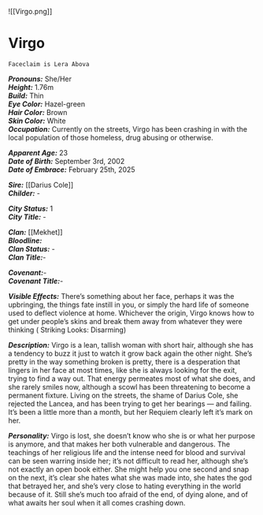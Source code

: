 ![[Virgo.png]]
# Virgo
	Faceclaim is Lera Abova
***Pronouns:*** She/Her  
***Height:*** 1.76m  
***Build:*** Thin  
***Eye Color:*** Hazel-green  
***Hair Color:*** Brown  
***Skin Color:*** White  
***Occupation:*** Currently on the streets, Virgo has been crashing in with the local population of those homeless, drug abusing or otherwise.  

***Apparent Age:*** 23  
***Date of Birth:*** September 3rd, 2002  
***Date of Embrace:*** February 25th, 2025  

***Sire:*** [[Darius Cole]]  
***Childer:*** -  

***City Status:*** 1  
***City Title:*** -  

***Clan:*** [[Mekhet]]  
***Bloodline:***  
***Clan Status:*** -  
***Clan Title:***-  

***Covenant:***-  
***Covenant Title:***-  

***Visible Effects:*** There’s something about her face, perhaps it was the upbringing, the things fate instill in you, or simply the hard life of someone used to deflect violence at home. Whichever the origin, Virgo knows how to get under people’s skins and break them away from whatever they were thinking ( Striking Looks: Disarming)


***Description:*** Virgo is a lean, tallish woman with short hair, although she has a tendency to buzz it just to watch it grow back again the other night. She’s pretty in the way something broken is pretty, there is a desperation that lingers in her face at most times, like she is always looking for the exit, trying to find a way out. That energy permeates most of what she does, and she rarely smiles now, although a scowl has been threatening to become a permanent fixture. Living on the streets, the shame of Darius Cole, she rejected the Lancea, and has been trying to get her bearings — and failing. It’s been a little more than a month, but her Requiem clearly left it’s mark on her.

***Personality:*** Virgo is lost, she doesn’t know who she is or what her purpose is anymore, and that makes her both vulnerable and dangerous. The teachings of her religious life and the intense need for blood and survival can be seen warring inside her; it’s not difficult to read her, although she’s not exactly an open book either. She might help you one second and snap on the next, it’s clear she hates what she was made into, she hates the god that betrayed her, and she’s very close to hating everything in the world because of it. Still she’s much too afraid of the end, of dying alone, and of what awaits her soul when it all comes crashing down.
